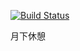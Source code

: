 [![Build Status](https://www.travis-ci.org/InitNext/InitNext.github.io.svg?branch=hexo)](https://www.travis-ci.org/InitNext/InitNext.github.io)

月下休憩
